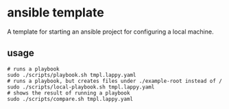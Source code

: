 ansible template
================

A template for starting an ansible project for configuring a local machine.

usage
-----

```
# runs a playbook
sudo ./scripts/playbook.sh tmpl.lappy.yaml
# runs a playbook, but creates files under ./example-root instead of /
sudo ./scripts/local-playbook.sh tmpl.lappy.yaml
# shows the result of running a playbook
sudo ./scripts/compare.sh tmpl.lappy.yaml
```
